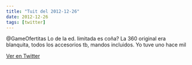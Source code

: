```yaml
---
title: "Tuit del 2012-12-26"
date: 2012-12-26
tags: [twitter]
---
```


@GameOfertitas Lo de la ed. limitada es coña? La 360 original era blanquita, todos los accesorios tb, mandos incluidos. Yo tuve uno hace mil



[Ver en Twitter](https://twitter.com/i/web/status/284012939990687745)
